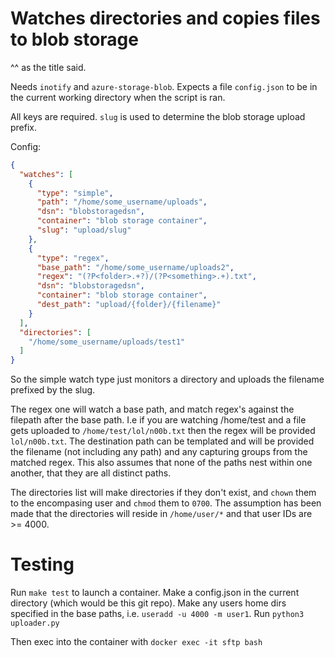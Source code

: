 # Watches directories and copies files to blob storage

^^ as the title said.

Needs `inotify` and `azure-storage-blob`. Expects a file `config.json` to be in the current working directory when the script is ran.

All keys are required. `slug` is used to determine the blob storage upload prefix.

Config:
```json
{
  "watches": [
    {
      "type": "simple",
      "path": "/home/some_username/uploads",
      "dsn": "blobstoragedsn",
      "container": "blob storage container",
      "slug": "upload/slug"
    },
    {
      "type": "regex",
      "base_path": "/home/some_username/uploads2",
      "regex": "(?P<folder>.+?)/(?P<something>.+).txt",
      "dsn": "blobstoragedsn",
      "container": "blob storage container",
      "dest_path": "upload/{folder}/{filename}"
    }
  ],
  "directories": [
    "/home/some_username/uploads/test1"
  ]
}
```

So the simple watch type just monitors a directory and uploads the filename prefixed by the slug. 

The regex one will watch a base path, and match regex's against the filepath after the base path. I.e if you are watching /home/test and a file 
gets uploaded to `/home/test/lol/n00b.txt` then the regex will be provided `lol/n00b.txt`. The destination path can be templated and will be provided
the filename (not including any path) and any capturing groups from the matched regex. This also assumes that none of the paths nest within one another, 
that they are all distinct paths. 

The directories list will make directories if they don't exist, and `chown` them to the encompasing user and `chmod` them to `0700`. The 
assumption has been made that the directories will reside in `/home/user/*` and that user IDs are >= 4000.

# Testing

Run `make test` to launch a container. Make a config.json in the current directory (which would be this git repo).
Make any users home dirs specified in the base paths, i.e. `useradd -u 4000 -m user1`.
Run `python3 uploader.py`

Then exec into the container with `docker exec -it sftp bash`